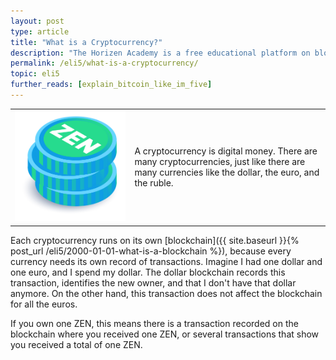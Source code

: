 ```yaml
---
layout: post
type: article
title: "What is a Cryptocurrency?"
description: "The Horizen Academy is a free educational platform on blockchain technology, cryptocurrency, and privacy. In this article, you learn what cryptocurrencies are in a simple, understandable way."
permalink: /eli5/what-is-a-cryptocurrency/
topic: eli5
further_reads: [explain_bitcoin_like_im_five]
---
```


<table class="table lead">
    <tr>
        <td class="icon"><img src="/assets/post_files/eli5/what-is-a-cryptocurrency/CryptoC.jpg" alt="Cryptocurrency"></td>
        <td>
            A cryptocurrency is digital money. There are many cryptocurrencies, just like there are many currencies like the dollar, the euro, and the ruble.
        </td>
    </tr>
</table> 

Each cryptocurrency runs on its own [blockchain]({{ site.baseurl }}{% post_url /eli5/2000-01-01-what-is-a-blockchain %}), because  every currency needs its own record of transactions. Imagine I had one dollar and one euro, and I spend my dollar. The dollar blockchain records this transaction, identifies the new owner, and that I don't have that dollar anymore. On the other hand, this transaction does not affect the blockchain for all the euros.

If you own one ZEN, this means there is a transaction recorded on the blockchain where you received one ZEN, or several transactions that show you received a total of one ZEN.

